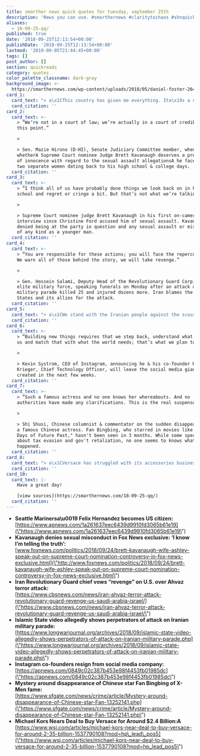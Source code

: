 ```yaml
---
title: smarther news quick quotes for tuesday, september 25th
description: 'News you can use. #smarthernews #claritytochaos #shnquickquotes'
aliases:
  - 18-09-25-qq/
published: true
date: '2018-09-25T12:13:54+00:00'
publishDate: '2018-09-25T12:13:54+00:00'
lastmod: '2019-09-05T21:44:45+00:00'
tags: []
post_author: []
section: quickreads
category: quotes
color_palette_classname: dark-gray
background_image: >-
  https://smarthernews.com/wp-content/uploads/2018/05/daniel-foster-264237-unsplash-scaled.jpg
card_1:
  card_text: "> a\x1CThis country has given me everything. Ita\x19s a dream come true.a\x1D\n> \n> Felix Hernandez, 32-year-old pitcher for the Seattle Mariners, after passing his naturalization exam and becoming an American citizen on Monday. A native of Venezuela, Hernandez hopes to bring his parents to the U.S. because of the internal strife in his home country."
  card_citation: ''
card_2:
  card_text: >-
    > “We’re not in a court of law; we’re actually in a court of credibility at
    this point.”

    > 

    > Sen. Mazie Hirono (D-HI), Senate Judiciary Committee member, when asked
    whetherA Supreme Court nominee Judge Brett Kavanaugh deserves a presumption
    of innocence with regard to the sexual assault allegationsA he faces from
    two separate women dating back to his high school & college days.
  card_citation: ''
card_3:
  card_text: >-
    > “I think all of us have probably done things we look back on in high
    school and regret or cringe a bit. But that’s not what we’re talking about.”

    > 

    > Supreme Court nominee judge Brett Kavanaugh in his first on-camera
    interview since Christine Ford accused him of sexual assault. Kavanaugh
    denied being at the party in question and any sexual assault or misconduct
    of any kind as a younger man.
  card_citation: ''
card_4:
  card_text: >-
    > “You are responsible for these actions; you will face the repercussions.
    We warn all of those behind the story, we will take revenge.”

    > 

    > Gen. Hossein Salami, Deputy Head of the Revolutionary Guard Corp, Iran's
    elite military force, speaking funerals on Monday after an attack on a
    military parade killed 25 and injured dozens more. Iran blames the United
    States and its allies for the attack.
  card_citation: ''
card_5:
  card_text: "> a\x1CWe stand with the Iranian people against the scourge of radical Islamic terrorism and express our sympathy to them at this terrible time.a\x1D\n> \n> State Dept Spokeswoman Heather Nauert on the attack in Iran. ISIS has released a video claiming responsibility for the attack; an anti-gov't Iranian group has also claimed responsibility."
  card_citation: ''
card_6:
  card_text: >-
    > “Building new things requires that we step back, understand what inspires
    us and match that with what the world needs; that’s what we plan to do.”

    > 

    > Kevin Systrom, CEO of Instagram, announcing he & his co-founder Mike
    Krieger, Chief Technology Officer, will leave the social media giant they
    created in the next few weeks.
  card_citation: ''
card_7:
  card_text: >-
    > “Such a famous actress and no one knows her whereabouts. And no
    authorities have made any clarifications. This is the real suspense.”

    > 

    > Shi Shusi, Chinese columnist & commentator on the sudden disappearance of
    a famous Chinese actress. Fan Bingbing, who starred in movies like "X-Men:
    Days of Future Past," hasn't been seen in 3 months. While some speculate
    about tax evasion and gov't retaliation, no one seems to knows what
    happened.
  card_citation: ''
card_8:
  card_text: "> a\x1CVersace has struggled with its accessories business, and Michael Kors could help them with that.”\n> \n> Robert Burke, former retail executive and current consultant, on the rumored sales of Versace to Michael Kors Holdings to the Wall Street Journal. The WSJ reports this would be the first time an American company would take the reins at an \"elite European brand.\""
  card_citation: ''
card_10:
  card_text: |-
    Have a great day!

    [view sources](https://smarthernews.com/18-09-25-qq/)
  card_citation: ''
---
```

*   **Seattle Marinersa\\u0019 Felix Hernandez becomes US citizen:**  
    [https://www.apnews.com/1a261637eec6439d9910fd3065b61e19](\"https://www.apnews.com/1a261637eec6439d9910fd3065b61e19\")
*   **Kavanaugh denies sexual misconduct in Fox News exclusive: ‘I know I’m telling the truth’:**  
    [www.foxnews.com/politics/2018/09/24/brett-kavanaugh-wife-ashley-speak-out-on-supreme-court-nomination-controversy-in-fox-news-exclusive.html](\"http://www.foxnews.com/politics/2018/09/24/brett-kavanaugh-wife-ashley-speak-out-on-supreme-court-nomination-controversy-in-fox-news-exclusive.html\")
*   **Iran Revolutionary Guard chief vows “revenge” on U.S. over Ahvaz terror attack:**  
    [https://www.cbsnews.com/news/iran-ahvaz-terror-attack-revolutionary-guard-revenge-us-saudi-arabia-israel/](\"https://www.cbsnews.com/news/iran-ahvaz-terror-attack-revolutionary-guard-revenge-us-saudi-arabia-israel/\")
*   **Islamic State video allegedly shows perpetrators of attack on Iranian military parade:**  
    [https://www.longwarjournal.org/archives/2018/09/islamic-state-video-allegedly-shows-perpetrators-of-attack-on-iranian-military-parade.php](\"https://www.longwarjournal.org/archives/2018/09/islamic-state-video-allegedly-shows-perpetrators-of-attack-on-iranian-military-parade.php\")
*   **Instagram co-founders resign from social media company:**  
    [https://apnews.com/0849c02c387b453e98f4453fb01985dc](\"https://apnews.com/0849c02c387b453e98f4453fb01985dc\")
*   **Mystery around disappearance of Chinese star Fan Bingbing of X-Men fame:**  
    [https://www.sfgate.com/news/crime/article/Mystery-around-disappearance-of-Chinese-star-Fan-13252141.php](\"https://www.sfgate.com/news/crime/article/Mystery-around-disappearance-of-Chinese-star-Fan-13252141.php\")
*   **Michael Kors Nears Deal to Buy Versace for Around $2.4 Billion:A**  
    [https://www.wsj.com/articles/michael-kors-near-deal-to-buy-versace-for-around-2-35-billion-1537790108?mod=hp\_lead\_pos5](\"https://www.wsj.com/articles/michael-kors-near-deal-to-buy-versace-for-around-2-35-billion-1537790108?mod=hp_lead_pos5\")